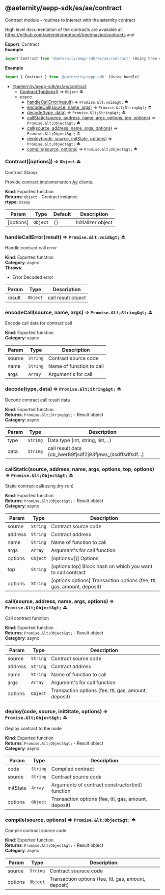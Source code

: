 <a id="module_@aeternity/aepp-sdk/es/ae/contract"></a>

## @aeternity/aepp-sdk/es/ae/contract
Contract module - routines to interact with the æternity contract

High level documentation of the contracts are available at
https://github.com/aeternity/protocol/tree/master/contracts and

**Export**: Contract  
**Example**  
```js
import Contract from '@aeternity/aepp-sdk/es/ae/contract' (Using tree-shaking)
```
**Example**  
```js
import { Contract } from '@aeternity/aepp-sdk' (Using bundle)
```

* [@aeternity/aepp-sdk/es/ae/contract](#module_@aeternity/aepp-sdk/es/ae/contract)
    * [Contract([options])](#exp_module_@aeternity/aepp-sdk/es/ae/contract--Contract) ⇒ `Object` ⏏
    * _async_
        * [handleCallError(result)](#exp_module_@aeternity/aepp-sdk/es/ae/contract--handleCallError) ⇒ `Promise.&lt;void&gt;` ⏏
        * [encodeCall(source, name, args)](#exp_module_@aeternity/aepp-sdk/es/ae/contract--encodeCall) ⇒ `Promise.&lt;String&gt;` ⏏
        * [decode(type, data)](#exp_module_@aeternity/aepp-sdk/es/ae/contract--decode) ⇒ `Promise.&lt;String&gt;` ⏏
        * [callStatic(source, address, name, args, options, top, options)](#exp_module_@aeternity/aepp-sdk/es/ae/contract--callStatic) ⇒ `Promise.&lt;Object&gt;` ⏏
        * [call(source, address, name, args, options)](#exp_module_@aeternity/aepp-sdk/es/ae/contract--call) ⇒ `Promise.&lt;Object&gt;` ⏏
        * [deploy(code, source, initState, options)](#exp_module_@aeternity/aepp-sdk/es/ae/contract--deploy) ⇒ `Promise.&lt;Object&gt;` ⏏
        * [compile(source, options)](#exp_module_@aeternity/aepp-sdk/es/ae/contract--compile) ⇒ `Promise.&lt;Object&gt;` ⏏

<a id="exp_module_@aeternity/aepp-sdk/es/ae/contract--Contract"></a>

### Contract([options]) ⇒ `Object` ⏏
Contract Stamp

Provide contract implementation
[Ae](#exp_module_@aeternity/aepp-sdk/es/ae--Ae) clients.

**Kind**: Exported function  
**Returns**: `Object` - Contract instance  
**rtype**: `Stamp`

| Param | Type | Default | Description |
| --- | --- | --- | --- |
| [options] | `Object` | <code>{}</code> | Initializer object |

<a id="exp_module_@aeternity/aepp-sdk/es/ae/contract--handleCallError"></a>

### handleCallError(result) ⇒ `Promise.&lt;void&gt;` ⏏
Handle contract call error

**Kind**: Exported function  
**Category**: async  
**Throws**:

- Error Decoded error


| Param | Type | Description |
| --- | --- | --- |
| result | `Object` | call result object |

<a id="exp_module_@aeternity/aepp-sdk/es/ae/contract--encodeCall"></a>

### encodeCall(source, name, args) ⇒ `Promise.&lt;String&gt;` ⏏
Encode call data for contract call

**Kind**: Exported function  
**Category**: async  

| Param | Type | Description |
| --- | --- | --- |
| source | `String` | Contract source code |
| name | `String` | Name of function to call |
| args | `Array` | Argument's for call |

<a id="exp_module_@aeternity/aepp-sdk/es/ae/contract--decode"></a>

### decode(type, data) ⇒ `Promise.&lt;String&gt;` ⏏
Decode contract call result data

**Kind**: Exported function  
**Returns**: `Promise.&lt;String&gt;` - Result object  
**Category**: async  

| Param | Type | Description |
| --- | --- | --- |
| type | `String` | Data type (int, string, list,...) |
| data | `String` | call result data (cb_iwer89fjsdf2j93fjews_(ssdffsdfsdf...) |

<a id="exp_module_@aeternity/aepp-sdk/es/ae/contract--callStatic"></a>

### callStatic(source, address, name, args, options, top, options) ⇒ `Promise.&lt;Object&gt;` ⏏
Static contract call(using dry-run)

**Kind**: Exported function  
**Returns**: `Promise.&lt;Object&gt;` - Result object  
**Category**: async  

| Param | Type | Description |
| --- | --- | --- |
| source | `String` | Contract source code |
| address | `String` | Contract address |
| name | `String` | Name of function to call |
| args | `Array` | Argument's for call function |
| options | `Object` | [options={}]  Options |
| top | `String` | [options.top] Block hash on which you want to call contract |
| options | `String` | [options.options]  Transaction options (fee, ttl, gas, amount, deposit) |

<a id="exp_module_@aeternity/aepp-sdk/es/ae/contract--call"></a>

### call(source, address, name, args, options) ⇒ `Promise.&lt;Object&gt;` ⏏
Call contract function

**Kind**: Exported function  
**Returns**: `Promise.&lt;Object&gt;` - Result object  
**Category**: async  

| Param | Type | Description |
| --- | --- | --- |
| source | `String` | Contract source code |
| address | `String` | Contract address |
| name | `String` | Name of function to call |
| args | `Array` | Argument's for call function |
| options | `Object` | Transaction options (fee, ttl, gas, amount, deposit) |

<a id="exp_module_@aeternity/aepp-sdk/es/ae/contract--deploy"></a>

### deploy(code, source, initState, options) ⇒ `Promise.&lt;Object&gt;` ⏏
Deploy contract to the node

**Kind**: Exported function  
**Returns**: `Promise.&lt;Object&gt;` - Result object  
**Category**: async  

| Param | Type | Description |
| --- | --- | --- |
| code | `String` | Compiled contract |
| source | `String` | Contract source code |
| initState | `Array` | Arguments of contract constructor(init) function |
| options | `Object` | Transaction options (fee, ttl, gas, amount, deposit) |

<a id="exp_module_@aeternity/aepp-sdk/es/ae/contract--compile"></a>

### compile(source, options) ⇒ `Promise.&lt;Object&gt;` ⏏
Compile contract source code

**Kind**: Exported function  
**Returns**: `Promise.&lt;Object&gt;` - Result object  
**Category**: async  

| Param | Type | Description |
| --- | --- | --- |
| source | `String` | Contract sourece code |
| options | `Object` | Transaction options (fee, ttl, gas, amount, deposit) |

